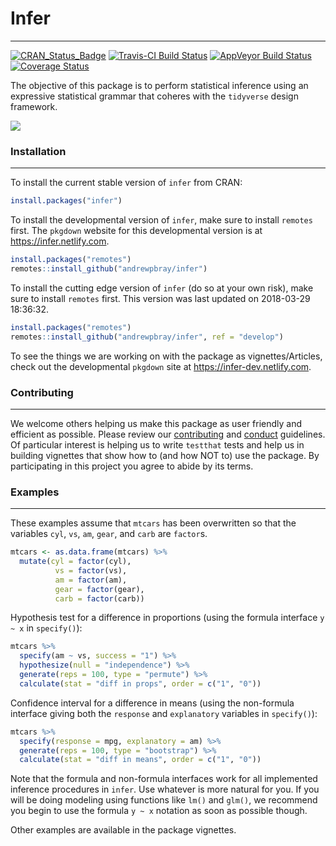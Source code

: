 
Infer
=====

------------------------------------------------------------------------

<!--figs/infer.svg-->
<!--http://www.r-pkg.org/badges/version/infer-->
<!--figs/master.svg-->
<!--https://img.shields.io/codecov/c/github/andrewpbray/infer/master.svg-->
[![CRAN\_Status\_Badge](http://www.r-pkg.org/badges/version/infer)](https://cran.r-project.org/package=infer) [![Travis-CI Build Status](https://travis-ci.org/andrewpbray/infer.svg?branch=master)](https://travis-ci.org/andrewpbray/infer) [![AppVeyor Build Status](https://ci.appveyor.com/api/projects/status/github/andrewpbray/infer?branch=master&svg=true)](https://ci.appveyor.com/project/andrewpbray/infer) [![Coverage Status](https://img.shields.io/codecov/c/github/andrewpbray/infer/master.svg)](https://codecov.io/github/andrewpbray/infer/?branch=master)

The objective of this package is to perform statistical inference using an expressive statistical grammar that coheres with the `tidyverse` design framework.

![](https://raw.githubusercontent.com/andrewpbray/infer/master/figs/ht-diagram.png)

### Installation

------------------------------------------------------------------------

To install the current stable version of `infer` from CRAN:

``` r
install.packages("infer")
```

To install the developmental version of `infer`, make sure to install `remotes` first. The `pkgdown` website for this developmental version is at <https://infer.netlify.com>.

``` r
install.packages("remotes")
remotes::install_github("andrewpbray/infer")
```

To install the cutting edge version of `infer` (do so at your own risk), make sure to install `remotes` first. This version was last updated on 2018-03-29 18:36:32.

``` r
install.packages("remotes")
remotes::install_github("andrewpbray/infer", ref = "develop")
```

To see the things we are working on with the package as vignettes/Articles, check out the developmental `pkgdown` site at <https://infer-dev.netlify.com>.

### Contributing

------------------------------------------------------------------------

We welcome others helping us make this package as user friendly and efficient as possible. Please review our [contributing](https://github.com/andrewpbray/infer/blob/develop/CONDUCT.md) and [conduct](CONDUCT.md) guidelines. Of particular interest is helping us to write `testthat` tests and help us in building vignettes that show how to (and how NOT to) use the package. By participating in this project you agree to abide by its terms.

### Examples

------------------------------------------------------------------------

These examples assume that `mtcars` has been overwritten so that the variables `cyl`, `vs`, `am`, `gear`, and `carb` are `factor`s.

``` r
mtcars <- as.data.frame(mtcars) %>%
  mutate(cyl = factor(cyl),
          vs = factor(vs),
          am = factor(am),
          gear = factor(gear),
          carb = factor(carb))
```

Hypothesis test for a difference in proportions (using the formula interface `y ~ x` in `specify()`):

``` r
mtcars %>%
  specify(am ~ vs, success = "1") %>%
  hypothesize(null = "independence") %>%
  generate(reps = 100, type = "permute") %>%
  calculate(stat = "diff in props", order = c("1", "0"))
```

Confidence interval for a difference in means (using the non-formula interface giving both the `response` and `explanatory` variables in `specify()`):

``` r
mtcars %>%
  specify(response = mpg, explanatory = am) %>%
  generate(reps = 100, type = "bootstrap") %>%
  calculate(stat = "diff in means", order = c("1", "0"))
```

Note that the formula and non-formula interfaces work for all implemented inference procedures in `infer`. Use whatever is more natural for you. If you will be doing modeling using functions like `lm()` and `glm()`, we recommend you begin to use the formula `y ~ x` notation as soon as possible though.

Other examples are available in the package vignettes.
